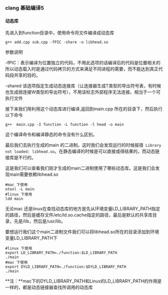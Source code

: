 ### clang 基础编译5

#### 动态库

先进入到function目录中，使用命令将文件编译成动态库

```shell
g++ add.cpp sub.cpp -fPIC -share -o libhead.so
```

参数说明

-fPIC：表示编译为位置独立的代码，不用此选项的话编译后的代码是位置相关的所以动态载入时是通过代码拷贝的方式来满足不同进程的需要，而不能达到真正代码段共享的目的。

-shared 该选项指定生成动态连接库（让连接器生成T类型的导出符号表，有时候也生成弱连接W类型的导出符号），不用该标志外部程序无法连接。相当于一个可执行文件



接下来我们用利用这个动态库进行编译,返回到main.cpp 所在的目录下，然后执行以下命令

```shell
g++  main.cpp -I function -L function -l head -o main
```

这个编译命令和编译静态的命令没有什么区别。



最后我们去执行生成的main 的二进制。这时我们会发现运行的时候报错` Library not loaded: libhead.so`。在静态编译的时候是可以直接或得结果的，而动态链接库是不行的。

这是我们可以查看我们刚才生成的main二进制使用了哪些动态库。这是我们会发现main需要依赖libhead.so

```shell
#mac 下使用
otool -L main
#linux 下使用
ldd main
```

无论mac 还是linux在查找动态库的地方是先从环境变量LD_LIBRARY_PATH指定的路径，然后是缓存文件/etc/ld.so.cache指定的路径，最后是默认的共享库目录，先是/lib，然后是/usr/lib。

要想运行我们这个main二进制文件我们可以将libhead.so所在的目录添加到环境变量LD_LIBRARY_PATH下

```shell
#linux 下使用
export LD_LIBRARY_PATH=./function:$LD_LIBRARY_PATH
./main
#mac 下使用
export DYLD_LIBRARY_PATH=./function:$DYLD_LIBRARY_PATH
./main
```

**注：**mac下的DYLD_LIBRARY_PATH和Linux的LD_LIBRARY_PATH的作用是一样的，都是动态链接器查找所调用的动态库











